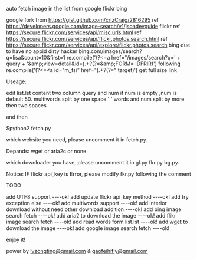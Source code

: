 auto fetch image in the list from google flickr bing

google
fork from https://gist.github.com/crizCraig/2816295
ref https://developers.google.com/image-search/v1/jsondevguide
flickr
ref https://secure.flickr.com/services/api/misc.urls.html
ref https://secure.flickr.com/services/api/flickr.photos.search.html
ref https://secure.flickr.com/services/api/explore/flickr.photos.search
bing
due to have no appid
dirty hacker
bing.com/images/search?q=lisa&count=10&first=1
re.compile('(?<=a href="/images/search\?q=' + query + '\&amp;view=detail&amp;id=).+?(?=\&amp;FORM=    IDFRIR)')
following 
re.compile('(?<=<a id="m_fsi" href=").+?(?=" target)')
get full size link

Useage:

edit list.lst
content two column query and num
if num is empty ,num is default 50.
multiwords split by one space ' '
words and num split by more then two spaces 

and then

$python2 fetch.py

which website you need, please uncomment it in fetch.py.

Depands:
wget  or  aria2c or none

which downloader you have, please uncomment it in gl.py fkr.py bg.py.

Notice:
IF flickr api_key is Error, please modify fkr.py following the comment

TODO

add UTF8 support                   ----ok!
add update flickr api_key method   ----ok!
add try exception else             ----ok!
add multiwords support             ----ok!
add interior download without need other download addition     ----ok!
add bing image search fetch        ----ok!
add aria2 to download the image    ----ok!
add flikr image search fetch       ----ok!
add read words form list.lst       ----ok!
add wget to download the image     ----ok!
add google image search fetch      ----ok!

enjoy it!

power by lvzongting@gmail.com & gaofeihifly@gmail.com

